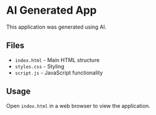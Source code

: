 # AI Generated App

This application was generated using AI.

## Files

- `index.html` - Main HTML structure
- `styles.css` - Styling
- `script.js` - JavaScript functionality

## Usage

Open `index.html` in a web browser to view the application.
